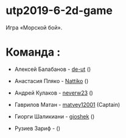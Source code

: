 # utp2019-6-2d-game

Игра «Морской бой».

# Команда : 


- Алексей Балабанов - [de-ut](https://github.com/de-ut) ()

- Анастасия Пляко   - [Nattiko](https://github.com/Nattiko) ()

- Андрей Кулаков    - [neverw23](https://github.com/neverw23) ()
  
- Гаврилов Матан    - [matvey12001](https://github.com/matvey12001) (Captain)

- Гиорги Шаликиани  - [gioshek](https://github.com/gioshek) ()

- Рузиев Зариф      - []() ()
